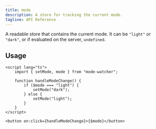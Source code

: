 ```yaml
---
title: mode
description: A store for tracking the current mode.
tagline: API Reference
---
```


A readable store that contains the current mode. It can be `"light"` or `"dark"`, or if evaluated on
the server, `undefined`.

## Usage

```svelte
<script lang="ts">
	import { setMode, mode } from "mode-watcher";

	function handleModeChange() {
		if ($mode === "light") {
			setMode("dark");
		} else {
			setMode("light");
		}
	}
</script>

<button on:click={handleModeChange}>{$mode}</button>
```
